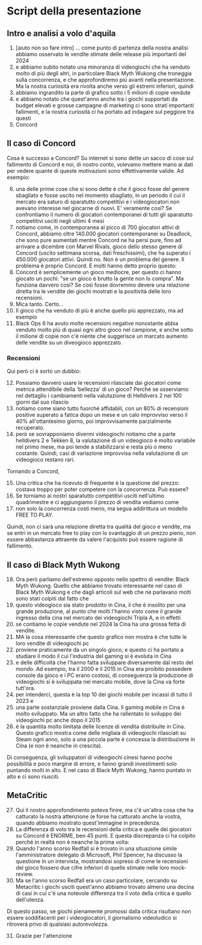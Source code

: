 # Script della presentazione
## Intro e analisi a volo d'aquila

1. [aiuto non so fare intro] ... come punto di partenza della nostra analisi abbiamo osservato le vendite stimate delle
release più importanti del 2024 
2. e abbiamo subito notato una minoranza di videogiochi che ha venduto molto
di più degli altri, in particolare Black Myth Wukong che troneggia sulla concorrenza, e che approfondiremo più
avanti nella presentazione. Ma la nostra curiosità era rivolta anche verso gli estremi inferiori, quindi 
3. abbiamo ingrandito la parte di grafico sotto i 5 milioni di copie vendute 
4. e abbiamo notato che quest'anno anche tra i giochi supportati da budget elevati 
e grosse campagne di marketing ci sono strati importanti fallimenti, e la nostra curiosità ci ha portato ad indagare sul
peggiore tra questi
5. Concord

## Il caso di Concord

Cosa è successo a Concord? 
Su internet si sono dette un sacco di cose sul fallimento di Concord e noi, di nostro conto, volevamo mettere
mano ai dati per vedere quante di queste motivazioni sono effettivamente valide. Ad esempio:

6. una delle prime cose che si sono dette è che il gioco fosse del genere sbagliato e fosse uscito
nel momento sbagliato, in un periodo il cui il mercato era saturo di sparatutto competitivi e i videogiocatori non
avevano interesse nel giocarne di nuovi. 
E' veramente così? Se confrontiamo il numero di giocatori contemporanei di tutti gli sparatutto competitivi usciti
negli ultimi 4 mesi 
7. notiamo come, in contemporanea al picco di 700 giocatori attivi di Concord, abbiamo
oltre 140.000 giocatori contemporanei su Deadlock, che sono pure aumentati mentre Concord ne ha persi pure,
fino ad arrivare a dicembre con Marvel Rivals, gioco dello stesso genere di Concord (uscito settimana scorsa,
dati freschissimi), che ha superato i 450.000 giocatori attivi.
Quindi no. Non è un problema del genere. Il problema è proprio Concord. E molti hanno detto proprio questo:
8. Concord è semplicemente un gioco mediocre, per questo ci hanno giocato un pochi: "se un gioco è brutto
la gente non lo compra". Ma funziona davvero così?
Se così fosse dovremmo devere una relazione diretta tra le vendite dei giochi mostrati e la positività delle loro recensioni.
9. Mica tanto. Certo...
10. Il gioco che ha venduto di più è anche quello più apprezzato, ma ad esempio
11. Black Ops 6 ha avuto molte recensioni negative nonostante abbia venduto molto più di quasi ogni altro
gioco nel campione, e anche sotto il milione di copie non c'è niente che suggerisce un marcato aumento delle vendite 
su un diveogioco apprezzato.

### Recensioni

Qui però ci è sorto un dubbio:

12. Possiamo davvero usare le recensioni rilasciate dai giocatori come metrica attendibile della 'bellezza' di un gioco?
Perché se osserviamo nel dettaglio i cambiamenti nella valutazione di Helldivers 2 nei 100 giorni dal suo rilascio
13. notiamo come siano tutto fuorché affidabili, con un 80% di recensioni positive superato a fatica dopo un mese
e un calo improvviso verso il 40% all'ottantesimo giorno, poi improvvisamente parzialmente recuperato. 
14. però se sovrapponiamo divermi videogiochi notiamo che a parte helldivers 2 e Tekken 8, la valutazione di un 
videogioco è molto variabile nel primo mese, ma poi tende a stabilizzarsi e resta più o meno costante. 
Quindi, casi di variazione improvvisa nella valutazione di un videogioco restano rari.

Tornando a Concord,

15. Una critica che ha ricevuto di frequente è la questione del prezzo: costava troppo per poter competere con la 
concorrenza. Può essere?
16. Se torniamo ai nostri sparatutto competitivi usciti nell'ultimo quadrimestre e ci aggiungiamo il prezzo
di vendita vediamo come
17. non solo la concorrenza costi meno, ma segua addirittura un modello FREE TO PLAY.

Quindi, non ci sarà una relazione diretta tra qualità del gioco e vendite, ma se entri in un mercato free to play con lo svantaggio di un prezzo pieno, non essere abbastanza attraente da valere l'acquisto può essere ragione di fallimento.

## Il caso di Black Myth Wukong

18. Ora però parliamo dell'estremo opposto nello spettro di vendite: Black Myth Wukong.
Quello che abbiamo trovato interessante nel caso di Black Myth Wukong e che dagli articoli sul web che ne parlavano 
molti sono stati colpiti dal fatto che
19. questo videogioco sia stato prodotto in Cina, il che è insolito per una grande produzione, al punto che molti
l'hanno visto come il grande ingresso della cina nel mercato dei videogiochi Tripla A, e in effetti 
20. se contiamo le copie vendute nel 2024 la Cina ha una grossa fetta di vendite.
21. MA la cosa interessante che questo grafico non mostra è che tutte le loro vendite di videogiochi pc
22. proviene praticamente da un singolo gioco, e questo ci ha portato a studiare il modo il cui
l'industria del gaming si è evoluta in Cina
23. e delle difficoltà che l'hanno fatta sviluppare diversamente dal resto del mondo. Ad esempio, tra il 2000
e il 2015 in Cina era proibito possedere console da gioco e i PC erano costosi, di conseguenza la produzione di
videogiochi si è sviluppata nel mercato mobile, dove la Cina va forte tutt'ora.
24. per intenderci, questa è la top 10 dei giochi mobile per incassi di tutto il 2023 e 
25. una parte sostanziale proviene dalla Cina. Il gaming mobile in Cina è molto sviluppato.
Ma un altro fatto che ha rallentato lo sviluppo dei videogiochi pc anche dopo il 2015 
26. è la quantita molto limitata delle licenze di vendita distribuite in Cina. Questo grafico
mostra come delle migliaia di videogiochi rilasciati su Steam ogni anno, solo a una piccola parte è concessa la 
distribuzione in Cina (e non è neanche in crescita).

Di conseguenza, gli sviluppatori di videogiochi cinesi hanno poche possibilità e poco margine di errore, e fanno
grandi investimenti solo puntando molti in alto. E nel caso di Black Myth Wukong, hanno puntato in alto e ci sono riusciti.

## MetaCritic

27. Qui il nostro approfondimento poteva finire, ma c'è un'altra cosa che ha catturato la nostra attenzione (e forse
ha catturato anche la vostra, quando abbiamo mostrato quest'immagine in precedenza.
28. La differenza di voto tra le recensioni della critica e quelle dei giocatori su Concord è ENORME, ben 45 punti.
E questa discrepanza ci ha colpito perché in realtà non è neanche la prima volta:
29. Quando l'anno scorso Redfall si è trovato in una situazione simile l'amministratore delegato di Microsoft, 
Phil Spencer, ha discusso la questione in un intervista, mostrandosi sopreso di come le recensioni del gioco fossero
due cifre inferiori di quelle stimate nelle loro mock-review. 
30. Ma se l'anno scorso Redfall era un caso particolare, cercando su Metacritic i giochi usciti quest'anno
abbiamo trovato almeno una decina di casi in cui c'è una notevole differenza tra il voto della critica e quello dell'utenza.

Di questo passo, se giochi pienamente promossi dalla critica risultano non essere soddifacenti per i videogiocatori, il
giornalismo videoludico si ritroverà privo di qualsiasi autorevolezza.

31. Grazie per l'attenzione
